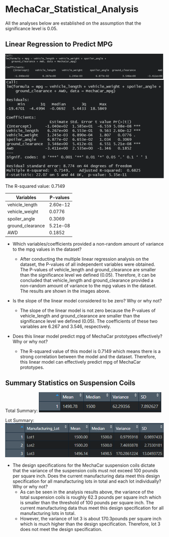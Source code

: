 # MechaCar_Statistical_Analysis

All the analyses below are established on the assumption that the significance level is 0.05. 


## Linear Regression to Predict MPG

![Deliverable_1_lm](Images/Deliverable_1_lm.png)
![Deliverable_1_lm_summary](Images/Deliverable_1_lm_summary.png)

The R-squared value: 0.7149

Variables|P-values
---------|--------------
vehicle_length|2.60e-12
vehicle_weight|0.0776 
spoiler_angle|0.3069    
ground_clearance|5.21e-08
AWD|0.1852

 - Which variables/coefficients provided a non-random amount of variance to the mpg values in the dataset?
   - After conducting the multiple linear regression analysis on the dataset, the P-values of all independent variables were obtained. The P-values of vehicle_length and ground_clearance are smaller than the significance level we defined (0.05). Therefore, it can be concluded that vehicle_length and ground_clearance provided a non-random amount of variance to the mpg values in the dataset. The results are shown in the images above. 

- Is the slope of the linear model considered to be zero? Why or why not?
  - The slope of the linear model is not zero because the P-values of vehicle_length and ground_clearance are smaller than the significance level we defined (0.05). The coefficients of these two variables are 6.267 and 3.546, respectively.

- Does this linear model predict mpg of MechaCar prototypes effectively? Why or why not?
  -  The R-squared value of this model is 0.7149 which means there is a strong correlation between the model and the dataset. Therefore, this linear model can effectively predict mpg of MechaCar prototypes.

## Summary Statistics on Suspension Coils

Total Summary:
![Deliverable_2_total](Images/Deliverable_2_total.png)

Lot Summary:
![Deliverable_2_grouped](Images/Deliverable_2_grouped.png)

- The design specifications for the MechaCar suspension coils dictate that the variance of the suspension coils must not exceed 100 pounds per square inch. Does the current manufacturing data meet this design specification for all manufacturing lots in total and each lot individually? Why or why not?
  - As can be seen in the analysis results above, the variance of the total suspension coils is roughly 62.3 pounds per square inch which is smaller than the threshold of 100 pounds per square inch. The current manufacturing data thus meet this design specification for all manufacturing lots in total.
  - However, the variance of lot 3 is about 170.3pounds per square inch which is much higher than the design specification. Therefore, lot 3 does not meet the design specification.
